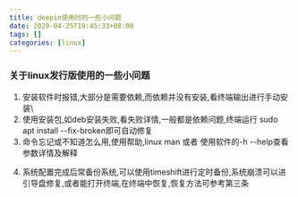 ```yaml
---
title: deepin使用时的一些小问题
date: 2020-04-25T19:45:33+08:00
tags: []
categories: [linux]
---
```


### 关于linux发行版使用的一些小问题
1. 安装软件时报错,大部分是需要依赖,而依赖并没有安装,看终端输出进行手动安装\
2. 使用安装包,如deb安装失败,看失败详情,一般都是依赖问题,终端运行 sudo apt install --fix-broken即可自动修复
3. 命令忘记或不知道怎么用,使用帮助,linux man 或者 使用软件的-h --help查看参数详情及解释

<!--more-->
4. 系统配置完成后常备份系统,可以使用timeshift进行定时备份,系统崩溃可以进引导盘修复,或者能打开终端,在终端中恢复,恢复方法可参考第三条


